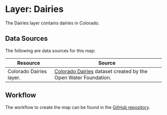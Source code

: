 # Layer: Dairies #

The Dairies layer contains dairies in Colorado.

## Data Sources ##

The following are data sources for this map:

| **Resource** | **Source** |
| -- | -- |
| Colorado Dairies layer. | [Colorado Dairies](https://data.openwaterfoundation.org/state/co/owf/dairies/) dataset created by the Open Water Foundation. |

## Workflow ##

The workflow to create the map can be found in the [GitHub repository](https://github.com/OpenWaterFoundation/owf-infomapper-co-big-thompson/tree/master/workflow/BasinEntities/Agriculture-FoodAndDairies).
